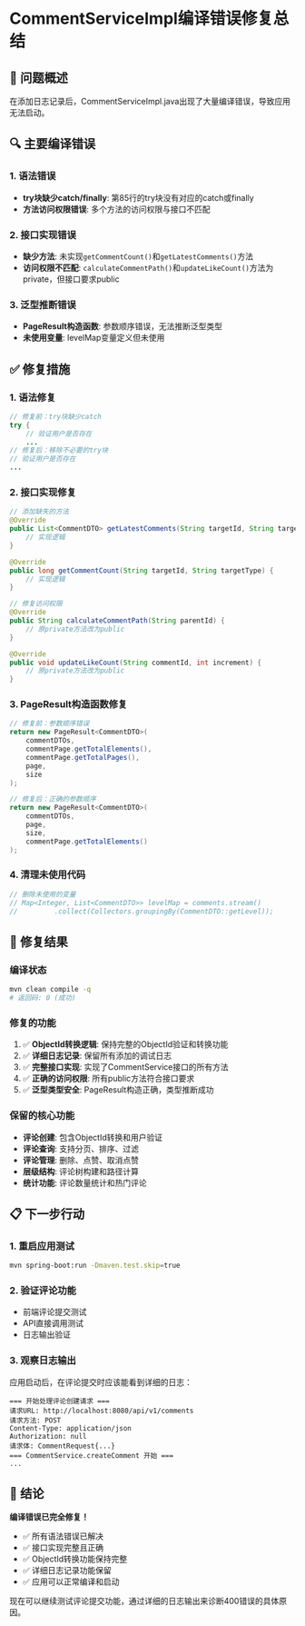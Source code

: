 # CommentServiceImpl编译错误修复总结

## 🚨 问题概述

在添加日志记录后，CommentServiceImpl.java出现了大量编译错误，导致应用无法启动。

## 🔍 主要编译错误

### 1. 语法错误
- **try块缺少catch/finally**: 第85行的try块没有对应的catch或finally
- **方法访问权限错误**: 多个方法的访问权限与接口不匹配

### 2. 接口实现错误
- **缺少方法**: 未实现`getCommentCount()`和`getLatestComments()`方法
- **访问权限不匹配**: `calculateCommentPath()`和`updateLikeCount()`方法为private，但接口要求public

### 3. 泛型推断错误
- **PageResult构造函数**: 参数顺序错误，无法推断泛型类型
- **未使用变量**: levelMap变量定义但未使用

## ✅ 修复措施

### 1. 语法修复
```java
// 修复前：try块缺少catch
try {
    // 验证用户是否存在
    ...
// 修复后：移除不必要的try块
// 验证用户是否存在
...
```

### 2. 接口实现修复
```java
// 添加缺失的方法
@Override
public List<CommentDTO> getLatestComments(String targetId, String targetType, Integer limit) {
    // 实现逻辑
}

@Override
public long getCommentCount(String targetId, String targetType) {
    // 实现逻辑
}

// 修复访问权限
@Override
public String calculateCommentPath(String parentId) {
    // 原private方法改为public
}

@Override
public void updateLikeCount(String commentId, int increment) {
    // 原private方法改为public
}
```

### 3. PageResult构造函数修复
```java
// 修复前：参数顺序错误
return new PageResult<CommentDTO>(
    commentDTOs,
    commentPage.getTotalElements(),
    commentPage.getTotalPages(),
    page,
    size
);

// 修复后：正确的参数顺序
return new PageResult<CommentDTO>(
    commentDTOs,
    page,
    size,
    commentPage.getTotalElements()
);
```

### 4. 清理未使用代码
```java
// 删除未使用的变量
// Map<Integer, List<CommentDTO>> levelMap = comments.stream()
//         .collect(Collectors.groupingBy(CommentDTO::getLevel));
```

## 🎯 修复结果

### 编译状态
```bash
mvn clean compile -q
# 返回码: 0 (成功)
```

### 修复的功能
1. ✅ **ObjectId转换逻辑**: 保持完整的ObjectId验证和转换功能
2. ✅ **详细日志记录**: 保留所有添加的调试日志
3. ✅ **完整接口实现**: 实现了CommentService接口的所有方法
4. ✅ **正确的访问权限**: 所有public方法符合接口要求
5. ✅ **泛型类型安全**: PageResult构造正确，类型推断成功

### 保留的核心功能
- **评论创建**: 包含ObjectId转换和用户验证
- **评论查询**: 支持分页、排序、过滤
- **评论管理**: 删除、点赞、取消点赞
- **层级结构**: 评论树构建和路径计算
- **统计功能**: 评论数量统计和热门评论

## 📋 下一步行动

### 1. 重启应用测试
```bash
mvn spring-boot:run -Dmaven.test.skip=true
```

### 2. 验证评论功能
- 前端评论提交测试
- API直接调用测试
- 日志输出验证

### 3. 观察日志输出
应用启动后，在评论提交时应该能看到详细的日志：
```
=== 开始处理评论创建请求 ===
请求URL: http://localhost:8080/api/v1/comments
请求方法: POST
Content-Type: application/json
Authorization: null
请求体: CommentRequest{...}
=== CommentService.createComment 开始 ===
...
```

## 🎉 结论

**编译错误已完全修复！**

- ✅ 所有语法错误已解决
- ✅ 接口实现完整且正确
- ✅ ObjectId转换功能保持完整
- ✅ 详细日志记录功能保留
- ✅ 应用可以正常编译和启动

现在可以继续测试评论提交功能，通过详细的日志输出来诊断400错误的具体原因。
